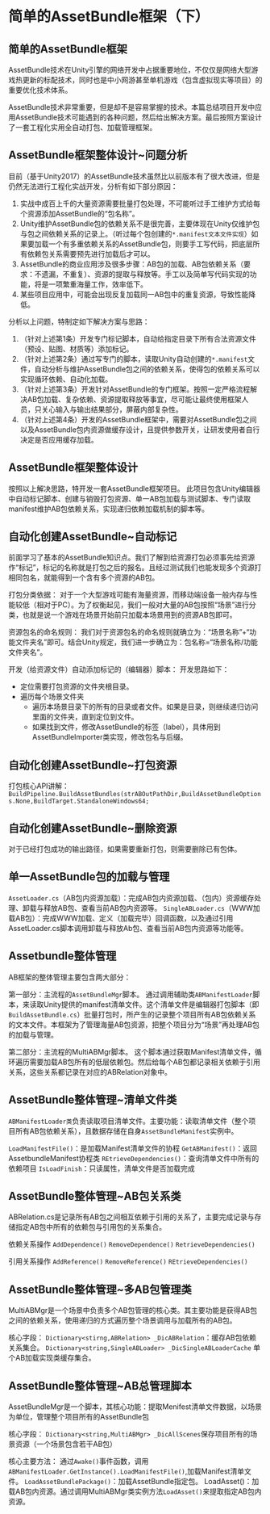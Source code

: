 ﻿# 简单的AssetBundle框架（下）

## 简单的AssetBundle框架

AssetBundle技术在Unity引擎的网络开发中占据重要地位，不仅仅是网络大型游戏热更新的标配技术，同时也是中小网游甚至单机游戏（包含虚拟现实等项目）的重要优化技术体系。

AssetBundle技术非常重要，但是却不是容易掌握的技术。本篇总结项目开发中应用AssetBundle技术可能遇到的各种问题，然后给出解决方案。最后按照方案设计了一套工程化实用全自动打包、加载管理框架。

## AssetBundle框架整体设计~问题分析

目前（基于Unity2017）的AssetBundle技术虽然比以前版本有了很大改进，但是仍然无法进行工程化实战开发，分析有如下部分原因：

1. 实战中成百上千的大量资源需要批量打包处理，不可能听过手工维护方式给每个资源添加AssetBundle的“包名称”。
2. Unity维护AssetBundle包的依赖关系不是很完善，主要体现在Unity仅维护包与包之间依赖关系的记录上。（听过每个包创建的`*.manifest文本文件实现`）如果要加载一个有多重依赖关系的AssetBundle包，则要手工写代码，把底层所有依赖包关系需要预先进行加载后才可以。
3. AssetBundle的商业应用涉及很多步骤：AB包的加载、AB包依赖关系（要求：不遗漏，不重复）、资源的提取与释放等。手工以及简单写代码实现的功能，将是一项繁重海量工作，效率低下。
4. 某些项目应用中，可能会出现反复加载同一AB包中的重复资源，导致性能降低。

分析以上问题，特制定如下解决方案与思路：

1. （针对上述第1条）开发专门标记脚本，自动给指定目录下所有合法资源文件（预设、贴图、材质等）添加标记。
2. （针对上述第2条）通过写专门的脚本，读取Unity自动创建的`*.manifest`文件，自动分析与维护AssetBundle包之间的依赖关系，使得包的依赖关系可以实现循环依赖、自动化加载。
3. （针对上述第3条）开发针对AssetBundle的专门框架。按照一定严格流程解决AB包加载、复杂依赖、资源提取释放等事宜，尽可能让最终使用框架人员，只关心输入与输出结果部分，屏蔽内部复杂性。
4. （针对上述第4条）开发的AssetBundle框架中，需要对AssetBundle包之间以及AssetBundle包内资源做缓存设计，且提供参数开关，让研发使用者自行决定是否应用缓存加载。

## AssetBundle框架整体设计

按照以上解决思路，特开发一套AssetBundle框架项目。
此项目包含Unity编辑器中自动标记脚本、创建与销毁打包资源、单一AB包加载与测试脚本、专门读取manifest维护AB包依赖关系，实现递归依赖加载机制的脚本等。

## 自动化创建AssetBundle~自动标记

前面学习了基本的AssetBundle知识点。我们了解到给资源打包必须事先给资源作“标记”，标记的名称就是打包之后的报名。且经过测试我们也能发现多个资源打相同包名，就能得到一个含有多个资源的AB包。

打包分类依据：
对于一个大型游戏可能有海量资源，而移动端设备一般内存与性能较低（相对于PC）。为了权衡起见，我们一般对大量的AB包按照“场景”进行分类，也就是说一个游戏在场景开始前只加载本场景用到的资源AB包即可。

资源包名的命名规则：
我们对于资源包名的命名规则就确立为：“场景名称”+“功能文件夹名”即可。结合Unity规定，我们进一步确立为：包名称=“场景名称/功能文件夹名”。

开发（给资源文件）自动添加标记的（编辑器）脚本：
开发思路如下：

* 定位需要打包资源的文件夹根目录。
* 遍历每个场景文件夹
  * 遍历本场景目录下的所有的目录或者文件。如果是目录，则继续递归访问里面的文件夹，直到定位到文件。
  * 如果找到文件，修改AssetBundle的标签（label），具体用到AssetBundleImporter类实现，修改包名与后缀。

## 自动化创建AssetBundle~打包资源

打包核心API讲解：
`BuildPipeline.BuildAssetBundles(strABOutPathDir,BuildAssetBundleOptions.None,BuildTarget.StandaloneWindows64;`

## 自动化创建AssetBundle~删除资源

对于已经打包成功的输出路径，如果需要重新打包，则需要删除已有包体。

## 单一AssetBundle包的加载与管理

`AssetLoader.cs`（AB包内资源加载）：完成AB包内资源加载、（包内）资源缓存处理、卸载与释放AB包、查看当前AB包内资源等。
`SingleABLoader.cs`（WWW加载AB包）：完成WWW加载、定义（加载完毕）回调函数，以及通过引用AssetLoader.cs脚本调用卸载与释放Ab包、查看当前AB包内资源等功能等。

## Assetbundle整体管理

AB框架的整体管理主要包含两大部分：

第一部分：主流程的`AssetBundleMgr`脚本。
通过调用辅助类`ABManifestLoader`脚本，来读取Unity提供的manifest清单文件。这个清单文件是编辑器打包脚本（即`BuildAssetBundle.cs`）批量打包时，所产生的记录整个项目所有AB包依赖关系的文本文件。本框架为了管理海量AB包资源，把整个项目分为“场景”再处理AB包的加载与管理。

第二部分：主流程的MultiABMgr脚本。
这个脚本通过获取Manifest清单文件，循环遍历需要加载AB包所有的低层依赖包。然后给每个AB包都记录相关依赖于引用关系，这些关系都记录在对应的ABRelation对象中。

## AssetBundle整体管理~清单文件类

`ABManifestLoader类`负责读取项目清单文件。主要功能：读取清单文件（整个项目所有AB包依赖关系），且数据存储在自身`AssetBundleManifest`实例中。

`LoadManifestFile()`：是加载Manifest清单文件的协程
`GetABManifest()`：返回AssetbundleManifest协程类
`REtrieveDependencies()`：查询清单文件中所有的依赖项目
`IsLoadFinish`：只读属性，清单文件是否加载完成

## AssetBundle整体管理~AB包关系类

ABRelation.cs是记录所有AB包之间相互依赖于引用的关系了，主要完成记录与存储指定AB包中所有的依赖包与引用包的关系集合。

依赖关系操作
`AddDependence()`
`RemoveDependence()`
`RetrieveDependencies()`

引用关系操作
`AddReference()`
`RemoveReference()`
`REtrieveDependencies()`

## AssetBundle整体管理~多AB包管理类

MultiABMgr是一个场景中负责多个AB包管理的核心类。其主要功能是获得AB包之间的依赖关系，使用递归的方式遍历整个场景调用与加载所有的AB包。

核心字段：
`Dictionary<stirng,ABRelation> _DicABRelation`：缓存AB包依赖关系集合。
`Dictionary<string,SingleABLoader> _DicSingleABLoaderCache` 单个AB加载实现类缓存集合。

## AssetBundle整体管理~AB总管理脚本

AssetBundleMgr是一个脚本，其核心功能：提取Menifest清单文件数据，以场景为单位，管理整个项目所有的AssetBundle包

核心字段：
`Dictionary<string,MultiABMgr> _DicAllScenes`保存项目所有的场景资源（一个场景包含若干AB包）

核心主要方法：
通过`Awake()`事件函数，调用`ABManifestLoader.GetInstance().LoadManifestFile()`,加载Manifest清单文件。
`LoadAssetBundlePackage()`：加载AssetBundle指定包。
LoadAsset()：加载AB包内资源。通过调用MultiABMgr类实例方法`LoadAsset()`来提取指定AB包内资源。
